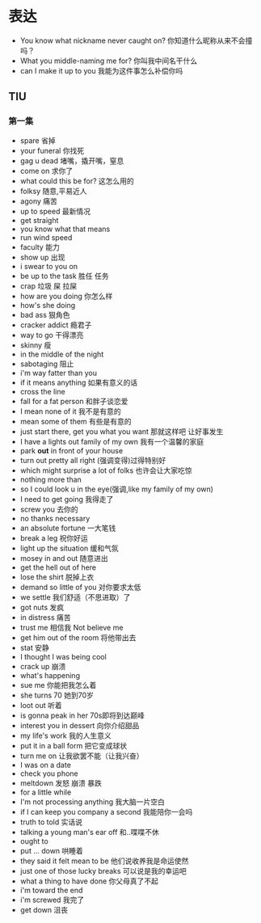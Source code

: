 # 表达

* You know what nickname never caught on? 你知道什么昵称从来不会撞吗？
* What you middle-naming me for? 你叫我中间名干什么
* can I make it up to you 我能为这件事怎么补偿你吗

## TIU

### 第一集

* spare 省掉
* your funeral 你找死
* gag u dead 堵嘴，撬开嘴，窒息
* come on 求你了
* what could this be for? 这怎么用的
* folksy 随意,平易近人
* agony 痛苦
* up to speed 最新情况
* get straight
* you know what that means
* run wind speed
* faculty 能力
* show up 出现
* i swear to you on
* be up to the task 胜任 任务
* crap 垃圾 屎 拉屎
* how are you doing 你怎么样
* how's she doing
* bad ass 狠角色
* cracker addict 瘾君子
* way to go 干得漂亮
* skinny 瘦
* in the middle of the night
* sabotaging 阻止
* i'm way fatter than you
* if it means anything 如果有意义的话
* cross the line
* fall for a fat person 和胖子谈恋爱
* I mean none of it 我不是有意的
* mean some of them 有些是有意的
* just start there, get you what you want 那就这样吧 让好事发生
* I have a lights out family of my own 我有一个温馨的家庭
* park **out** in front of your house
* turn out pretty all right \(强调变得\)过得特别好
* which might surprise a lot of folks 也许会让大家吃惊
* nothing more than
* so I could look u in the eye\(强调,like my family of my own\)
* I need to get going 我得走了
* screw you 去你的
* no thanks necessary
* an absolute fortune 一大笔钱
* break a leg 祝你好运
* light up the situation 缓和气氛
* mosey in and out 随意进出
* get the hell out of here
* lose the shirt 脱掉上衣
* demand so little of you 对你要求太低
* we settle 我们舒适（不思进取）了
* got nuts 发疯
* in distress 痛苦
* trust me 相信我 Not believe me
* get him out of the room 将他带出去
* stat 安静
* I thought I was being cool
* crack up 崩溃
* what's happening
* sue me 你能把我怎么着
* she turns 70 她到70岁
* loot out 听着
* is gonna peak in her 70s即将到达巅峰
* interest you in dessert 向你介绍甜品
* my life's work 我的人生意义
* put it in a ball form 把它变成球状
* turn me on 让我欲罢不能（让我兴奋）
* I was on a date
* check you phone
* meltdown 发怒 崩溃 暴跌
* for a little while
* I'm not processing anything 我大脑一片空白
* if I can keep you company a second 我能陪你一会吗
* truth to told 实话说
* talking a young man's ear off 和..喋喋不休
* ought to 
* put ... down 哄睡着
* they said it felt mean to be 他们说收养我是命运使然
* just one of those lucky breaks 可以说是我的幸运吧
* what a thing to have done 你父母真了不起
* i'm toward the end
* i'm screwed 我完了
* get down 沮丧

